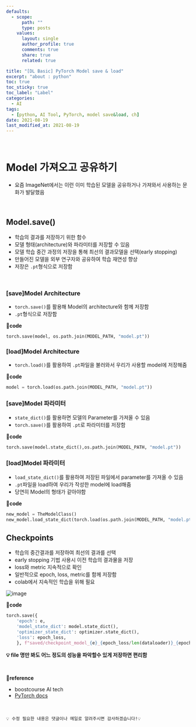 ```yaml
---
defaults:
  - scope:
      path: ""
      type: posts
    values:
      layout: single
      author_profile: true
      comments: true
      share: true
      related: true

title: "[DL Basic] PyTorch Model save & load"
excerpt: "about : python"
toc: true
toc_sticky: true
toc_label: "Label"
categories:
  - AI
tags:
  - [python, AI Tool, PyTorch, model save&load, ch]
date: 2021-08-19
last_modified_at: 2021-08-19
---
```


<br>  

# Model 가져오고 공유하기 

- 요즘 ImageNet에서는 이런 이미 학습된 모델을 공유하거나 가져와서 사용하는 문화가 발달했음

<br>

## Model.save()

- 학습의 결과를 저장하기 위한 함수
- 모델 형태(architecture)와 파라미터를 저장할 수 있음
- 모델 학습 중간 과정의 저장을 통해 최선의 결과모델을 선택(early stopping)
- 만들어진 모델을 외부 연구자와 공유하여 학습 재연성 향상
- 저장은 `.pt`형식으로 저장함

<br>

### [save]Model Architecture

- `torch.save()`를 활용해 Model의 architecture와 함께 저장함
- `.pt`형식으로 저장함

**📰code**
```python
torch.save(model, os.path.join(MODEL_PATH, "model.pt"))
```

### [load]Model Architecture 

- `torch.load()`를 활용하여 `.pt`파일을 불러와서 우리가 사용할 model에 저장해줌

**📰code**
```python
model = torch.load(os.path.join(MODEL_PATH, "model.pt"))
```

### [save]Model 파라미터

- `state_dict()`를 활용하면 모델의 Parameter를 가져올 수 있음
- `torch.save()`를 활용하여 `.pt`로 파라미터를 저장함

**📰code**
```python
torch.save(model.state_dict(),os.path.join(MODEL_PATH, "model.pt"))
```

### [load]Model 파라미터

- `load_state_dict()`를 활용하여 저장된 파일에서 parameter를 가져올 수 있음
- `.pt`파일을 load하여 우리가 작성한 model에 load해줌
- 당연히 Model의 형태가 같아야함

**📰code**
```python
new_model = TheModelClass()
new_model.load_state_dict(torch.load(os.path.join(MODEL_PATH, "model.pt")))
```


## Checkpoints

- 학습의 중간결과를 저장하여 최선의 결과를 선택
- early stopping 기법 사용시 이전 학습의 결과물을 저장
- loss와 metric 지속적으로 확인
- 일반적으로 epoch, loss, metric를 함께 저장함
- colab에서 지속적인 학습을 위해 필요

![image](https://user-images.githubusercontent.com/77658029/130316922-71117161-367d-4839-89ef-409074c81435.png)

**📰code**
```python
torch.save({
    'epoch': e,
    'model_state_dict': model.state_dict(),
    'optimizer_state_dict': optimizer.state_dict(),
    'loss': epoch_loss,
    }, f"saved/checkpoint_model_{e}_{epoch_loss/len(dataloader)}_{epoch_acc/len(dataloader)}.pt")
```

**💡 file 명만 봐도 어느 정도의 성능을 파악할수 있게 저장하면 편리함**

<br>

**📌reference**
- boostcourse AI tech
- [PyTorch docs](https://pytorch.org/tutorials/beginner/saving_loading_models.html)

<br>

```
💡 수정 필요한 내용은 댓글이나 메일로 알려주시면 감사하겠습니다!💡 
```
